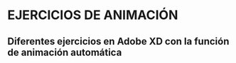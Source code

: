 
# EJERCICIOS DE ANIMACIÓN

## Diferentes ejercicios en Adobe XD con la función de animación automática